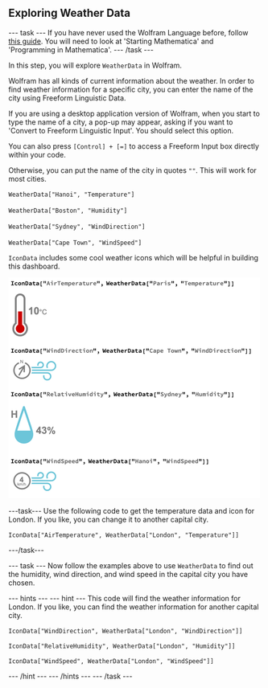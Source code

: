 ## Exploring Weather Data

--- task ---
If you have never used the Wolfram Language before, follow [this guide](https://projects.raspberrypi.org/en/projects/getting-started-with-mathematica). You will need to look at 'Starting Mathematica' and 'Programming in Mathematica'.
--- /task ---

In this step, you will explore `WeatherData` in Wolfram. 

Wolfram has all kinds of current information about the weather. In order to find weather information for a specific city, you can enter the name of the city using Freeform Linguistic Data.

If you are using a desktop application version of Wolfram, when you start to type the name of a city, a pop-up may appear, asking if you want to 'Convert to Freeform Linguistic Input'. You should select this option.

You can also press `[Control] + [=]` to access a Freeform Input box directly within your code.

Otherwise, you can put the name of the city in quotes `""`. This will work for most cities.

```
WeatherData["Hanoi", "Temperature"]

WeatherData["Boston", "Humidity"]

WeatherData["Sydney", "WindDirection"]

WeatherData["Cape Town", "WindSpeed"]
```

`IconData` includes some cool weather icons which will be helpful in building this dashboard.

![Icon Data](images/icondata.png)

---task---
Use the following code to get the temperature data and icon for London. If you like, you can change it to another capital city.

```
IconData["AirTemperature", WeatherData["London", "Temperature"]]
```
---/task---

--- task ---
Now follow the examples above to use `WeatherData` to find out the humidity, wind direction, and wind speed in the capital city you have chosen.

--- hints ---
--- hint ---
This code will find the weather information for London. If you like, you can find the weather information for another capital city.

```
IconData["WindDirection", WeatherData["London", "WindDirection"]]
```
```
IconData["RelativeHumidity", WeatherData["London", "Humidity"]]
```
```
IconData["WindSpeed", WeatherData["London", "WindSpeed"]]
```
--- /hint ---
--- /hints ---
--- /task ---
